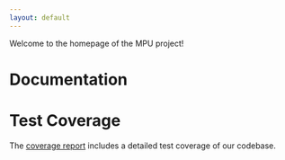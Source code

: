 ```yaml
---
layout: default
---
```


Welcome to the homepage of the MPU project!

# Documentation

# Test Coverage

The [coverage report](./coverage/index.html) includes a detailed test coverage of our codebase.
